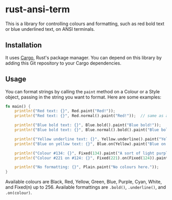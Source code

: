rust-ansi-term
==============

This is a library for controlling colours and formatting, such as red
bold text or blue underlined text, on ANSI terminals.


Installation
------------

It uses [Cargo](http://crates.io/), Rust's package manager. You can
depend on this library by adding this Git repository to your Cargo
dependencies.


Usage
-----

You can format strings by calling the `paint` method on a Colour or a
Style object, passing in the string you want to format. Here are some
examples:

```Rust
fn main() {
    println!("Red text: {}", Red.paint("Red!"));
    println!("Red text: {}", Red.normal().paint("Red!"));  // same as above

    println!("Blue bold text: {}", Blue.bold().paint("Blue bold!"));
    println!("Blue bold text: {}", Blue.normal().bold().paint("Blue bold!"));  // same as above

    println!("Yellow underline text: {}", Yellow.underline().paint("Yellow underline!"));
    println!("Blue on yellow text: {}", Blue.on(Yellow).paint("Blue on yellow!"));

    println!("Colour #134: {}", Fixed(134).paint("A sort of light purple."));
    println!("Colour #221 on #124: {}", Fixed(221).on(Fixed(124)).paint("Mustard in the ketchup."));

    println!("No formatting: {}", Plain.paint("No colours here."));
}
```

Available colours are Black, Red, Yellow, Green, Blue, Purple, Cyan, White, and Fixed(n) up to 256. Available formattings are `.bold()`, `.underline()`, and `.on(colour)`.


